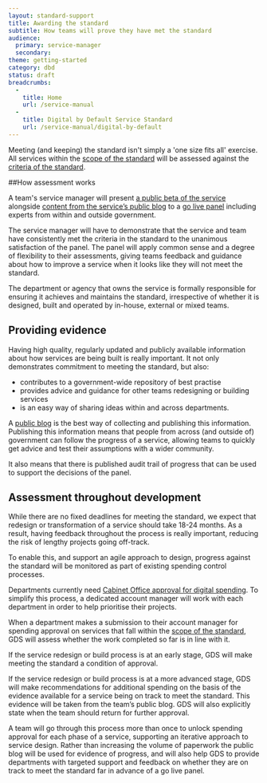 ```yaml
---
layout: standard-support
title: Awarding the standard
subtitle: How teams will prove they have met the standard
audience:
  primary: service-manager
  secondary:
theme: getting-started
category: dbd
status: draft
breadcrumbs:
  -
    title: Home
    url: /service-manual
  -
    title: Digital by Default Service Standard
    url: /service-manual/digital-by-default
---
```


Meeting (and keeping) the standard isn't simply a 'one size fits all' exercise. All services within the [scope of the standard](/service-manual/digital-by-default/scope-of-the-standard.html) will be assessed against the [criteria of the standard](/service-manual/digital-by-default).

##How assessment works

A team's service manager will present [a public beta of the service](/service-manual/phases/beta.html) alongside [content from the service’s public blog](/service-manual/communications/index.html.html) to a [go live panel](/service-manual/digital-by-default/go-live-panel.html) including experts from within and outside government.

The service manager will have to demonstrate that the service and team have consistently met the criteria in the standard to the unanimous satisfaction of the panel. The panel will apply common sense and a degree of flexibility to their assessments, giving teams feedback and guidance about how to improve a service when it looks like they will not meet the standard.

The department or agency that owns the service is formally responsible for ensuring it achieves and maintains the standard, irrespective of whether it is designed, built and operated by in-house, external or mixed teams.

## Providing evidence

Having high quality, regularly updated and publicly available information about how services are being built is really important. It not only demonstrates commitment to meeting the standard, but also:

* contributes to a government-wide repository of best practise
* provides advice and guidance for other teams redesigning or building services
* is an easy way of sharing ideas within and across departments.

A [public blog](/service-manual/communications/index.html) is the best way of collecting and publishing this information. Publishing this information means that people from across (and outside of) government can follow the progress of a service, allowing teams to quickly get advice and test their assumptions with a wider community.

It also means that there is published audit trail of progress that can be used to support the decisions of the panel.

## Assessment throughout development

While there are no fixed deadlines for meeting the standard, we expect that redesign or transformation of a service should take 18-24 months. As a result, having feedback throughout the process is really important, reducing the risk of lengthy projects going off-track.

To enable this, and support an agile approach to design, progress against the standard will be monitored as part of existing spending control processes.

Departments currently need [Cabinet Office approval for digital spending](https://www.gov.uk/government/publications/cabinet-office-controls-guidance-version-3-1). To simplify this process, a dedicated account manager will work with each department in order to help prioritise their projects.

When a department makes a submission to their account manager for spending approval on services that fall within the [scope of the standard](/service-manual/digital-by-default/scope-of-the-standard.html), GDS will assess whether the work completed so far is in line with it. 

If the service redesign or build process is at an early stage, GDS will make meeting the standard a condition of approval. 

If the service redesign or build process is at a more advanced stage, GDS will make recommendations for additional spending on the basis of the evidence available for a service being on track to meet the standard. This evidence will be taken from the team’s public blog. GDS will also explicitly state when the team should return for further approval.

A team will go through this process more than once to unlock spending approval for each phase of a service, supporting an iterative approach to service design. Rather than increasing the volume of paperwork the public blog will be used for evidence of progress, and will also help GDS to provide departments with targeted support and feedback on whether they are on track to meet the standard far in advance of a go live panel.